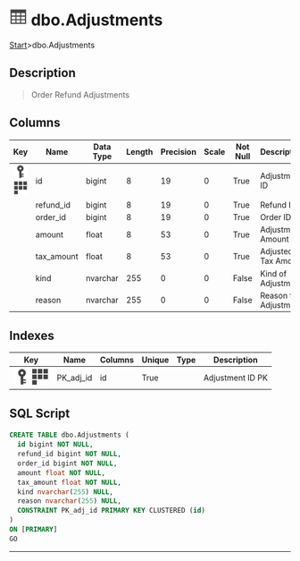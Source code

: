 # ![logo](../Images/table.svg) dbo.Adjustments

[Start](../start.md)>dbo.Adjustments

## [](#Description) Description

> Order Refund Adjustments

## [](#Columns) Columns

|Key|Name|Data Type|Length|Precision|Scale|Not Null|Description
|---|---|---|---|---|---|---|---
|[![Primary Key PK_adj_id](../Images/primarykey.svg)](#Indexes)[![Cluster Key PK_adj_id](../Images/Cluster.svg)](#Indexes)|id|bigint|8|19|0|True|Adjustment ID|
| |refund_id|bigint|8|19|0|True|Refund ID|
| |order_id|bigint|8|19|0|True|Order ID|
| |amount|float|8|53|0|True|Adjustment Amount|
| |tax_amount|float|8|53|0|True|Adjusted Tax Amount|
| |kind|nvarchar|255|0|0|False|Kind of Adjustment|
| |reason|nvarchar|255|0|0|False|Reason for Adjustment|

## [](#Indexes) Indexes

|Key|Name|Columns|Unique|Type|Description
|---|---|---|---|---|---
|[![Primary Key PK_adj_id](../Images/primarykey.svg)](#Indexes)[![Cluster Key PK_adj_id](../Images/Cluster.svg)](#Indexes)|PK_adj_id|id|True||Adjustment ID PK|

## [](#SqlScript) SQL Script

```SQL
CREATE TABLE dbo.Adjustments (
  id bigint NOT NULL,
  refund_id bigint NOT NULL,
  order_id bigint NOT NULL,
  amount float NOT NULL,
  tax_amount float NOT NULL,
  kind nvarchar(255) NULL,
  reason nvarchar(255) NULL,
  CONSTRAINT PK_adj_id PRIMARY KEY CLUSTERED (id)
)
ON [PRIMARY]
GO
```

___
